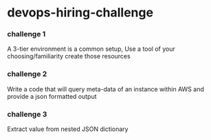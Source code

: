 # devops-hiring-challenge

### challenge 1

A 3-tier environment is a common setup, Use a tool of your choosing/familiarity create those resources

### challenge 2

Write a code that will query meta-data of an instance within AWS and provide a json formatted output

### challenge 3

Extract value from nested JSON dictionary